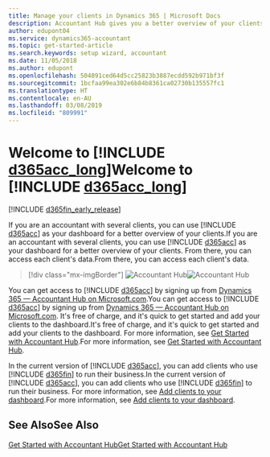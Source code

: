 ```yaml
---
title: Manage your clients in Dynamics 365 | Microsoft Docs
description: Accountant Hub gives you a better overview of your clients so you can switch easily from client to client.
author: edupont04
ms.service: dynamics365-accountant
ms.topic: get-started-article
ms.search.keywords: setup wizard, accountant
ms.date: 11/05/2018
ms.author: edupont
ms.openlocfilehash: 504891ced64d5cc25823b3887ecdd592b971bf3f
ms.sourcegitcommit: 1bcfaa99ea302e6b84b8361ca02730b135557fc1
ms.translationtype: HT
ms.contentlocale: en-AU
ms.lasthandoff: 03/08/2019
ms.locfileid: "809991"
---
```

# <a name="welcome-to-include-d365acclongincludesd365acclongmdmd"></a><span data-ttu-id="354ac-103">Welcome to [!INCLUDE [d365acc_long](includes/d365acc_long_md.md)]</span><span class="sxs-lookup"><span data-stu-id="354ac-103">Welcome to [!INCLUDE [d365acc_long](includes/d365acc_long_md.md)]</span></span>
[!INCLUDE [d365fin_early_release](includes/d365fin_early_release.md.md)]

<span data-ttu-id="354ac-104">If you are an accountant with several clients, you can use [!INCLUDE [d365acc](includes/d365acc_md.md)] as your dashboard for a better overview of your clients.</span><span class="sxs-lookup"><span data-stu-id="354ac-104">If you are an accountant with several clients, you can use [!INCLUDE [d365acc](includes/d365acc_md.md)] as your dashboard for a better overview of your clients.</span></span> <span data-ttu-id="354ac-105">From there, you can access each client's data.</span><span class="sxs-lookup"><span data-stu-id="354ac-105">From there, you can access each client's data.</span></span>  

> [!div class="mx-imgBorder"]
> <span data-ttu-id="354ac-106">![Accountant Hub](./media/accountant-get-started/accountant-dashboard.png)</span><span class="sxs-lookup"><span data-stu-id="354ac-106">![Accountant Hub](./media/accountant-get-started/accountant-dashboard.png)</span></span>

<span data-ttu-id="354ac-107">You can get access to [!INCLUDE [d365acc](includes/d365acc_md.md)] by signing up from [Dynamics 365 — Accountant Hub on Microsoft.com](https://www.microsoft.com/en-us/dynamics365/financial-insights-for-accountants).</span><span class="sxs-lookup"><span data-stu-id="354ac-107">You can get access to [!INCLUDE [d365acc](includes/d365acc_md.md)] by signing up from [Dynamics 365 — Accountant Hub on Microsoft.com](https://www.microsoft.com/en-us/dynamics365/financial-insights-for-accountants).</span></span> <span data-ttu-id="354ac-108">It's free of charge, and it's quick to get started and add your clients to the dashboard.</span><span class="sxs-lookup"><span data-stu-id="354ac-108">It's free of charge, and it's quick to get started and add your clients to the dashboard.</span></span> <span data-ttu-id="354ac-109">For more information, see [Get Started with Accountant Hub](get-started.md).</span><span class="sxs-lookup"><span data-stu-id="354ac-109">For more information, see [Get Started with Accountant Hub](get-started.md).</span></span>  

<span data-ttu-id="354ac-110">In the current version of [!INCLUDE [d365acc](includes/d365acc_md.md)], you can add clients who use [!INCLUDE [d365fin](includes/d365fin_long_md.md)] to run their business.</span><span class="sxs-lookup"><span data-stu-id="354ac-110">In the current version of [!INCLUDE [d365acc](includes/d365acc_md.md)], you can add clients who use [!INCLUDE [d365fin](includes/d365fin_long_md.md)] to run their business.</span></span> <span data-ttu-id="354ac-111">For more information, see [Add clients to your dashboard](add-client.md).</span><span class="sxs-lookup"><span data-stu-id="354ac-111">For more information, see [Add clients to your dashboard](add-client.md).</span></span>  

## <a name="see-also"></a><span data-ttu-id="354ac-112">See Also</span><span class="sxs-lookup"><span data-stu-id="354ac-112">See Also</span></span>
[<span data-ttu-id="354ac-113">Get Started with Accountant Hub</span><span class="sxs-lookup"><span data-stu-id="354ac-113">Get Started with Accountant Hub</span></span>](get-started.md)  
